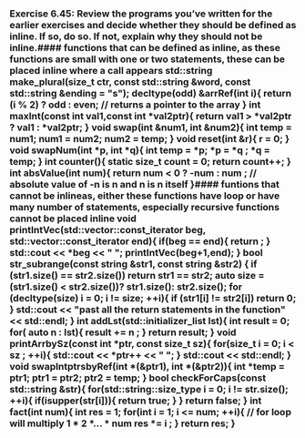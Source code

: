 ### Exercise 6.45: Review the programs you’ve written for the earlier exercises and decide whether they should be defined as inline. If so, do so. If not, explain why they should not be inline.#### functions that can be defined as inline, as these functions are small with one or two statements, these can be placed inline where a call appears             std::string make_plural(size_t ctr, const std::string &word, const std::string &ending = "s");    decltype(odd) &arrRef(int i){        return (i % 2) ? odd : even; // returns a pointer to the array    }    int maxInt(const int val1,const int *val2ptr){        return val1 > *val2ptr ? val1 : *val2ptr;    }    void swap(int &num1, int &num2){        int temp = num1;        num1 = num2;        num2 = temp;    }    void reset(int &r){        r = 0;    }    void swapNum(int *p, int *q){          int temp = *p;        *p = *q ;        *q = temp;    }    int counter(){              static size_t count = 0;               return count++;    }    int absValue(int num){           return num < 0 ? -num : num ;   //  absolute value of -n is n and n is n itself      }#### funtions that cannot be inlineas, either these functions have loop or have many number of statements, especially recursive functions cannot be placed inline          void printIntVec(std::vector<int>::const_iterator beg, std::vector<int>::const_iterator end){        if(beg == end){                      return ;        }        std::cout << *beg << " ";        printIntVec(beg+1,end);    }    bool str_subrange(const string &str1, const string &str2)    {        if (str1.size() == str2.size())            return str1 == str2;         auto size = (str1.size() < str2.size())? str1.size(): str2.size();        for (decltype(size) i = 0; i != size; ++i){            if (str1[i] != str2[i])                return 0;                 }        std::cout << "past all the return statements in the function" << std::endl;    }    int addLst(std::initializer_list<int> lst){        int result = 0;        for( auto n : lst){            result += n ;        }        return result;    }    void printArrbySz(const int *ptr, const size_t sz){        for(size_t i = 0; i < sz ; ++i){            std::cout << *ptr++ << " ";         }        std::cout << std::endl;    }    void swapIntptrsbyRef(int *(&ptr1), int *(&ptr2)){        int *temp = ptr1;        ptr1 = ptr2;        ptr2 = temp;    }    bool checkForCaps(const std::string &str){        for(std::string::size_type i = 0; i != str.size(); ++i){            if(isupper(str[i])){                return true;            }        }        return false;    }    int fact(int num){        int res = 1;        for(int i = 1; i <= num; ++i){    //  for loop will multiply 1 * 2 *... * num            res *= i ;        }        return res;    }